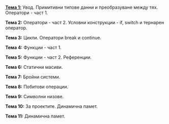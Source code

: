 [**Тема 1:**](https://github.com/ElenaGinkova/IntroductionToProgramming/blob/main/Pract01/Readme.md) Увод. Примитивни типове данни и преобразуване между тях. Оператори - част 1.

**Тема 2:** Оператори - част 2. Условни конструкции - if, switch и тернарен оператор.

**Тема 3:** Цикли. Оператори break и continue.

**Тема 4:** Функции - част 1.

**Тема 5:** Функции - част 2. Референции.

**Тема 6:** Статични масиви.

**Тема 7:** Бройни системи.

**Тема 8:** Побитови операции.

**Тема 9:** Символни низове.

**Тема 10:** За проектите. Динамична памет. 

**Тема 11:** Динамична памет.
